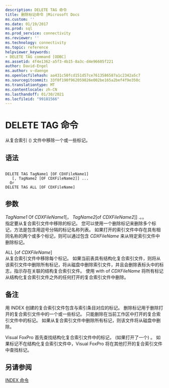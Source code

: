 ```yaml
---
description: DELETE TAG 命令
title: 删除标记命令 |Microsoft Docs
ms.custom: ''
ms.date: 01/19/2017
ms.prod: sql
ms.prod_service: connectivity
ms.reviewer: ''
ms.technology: connectivity
ms.topic: reference
helpviewer_keywords:
- DELETE TAG command [ODBC]
ms.assetid: 4f4e1362-a5f3-4b15-8a3c-d4e96605f221
author: David-Engel
ms.author: v-daenge
ms.openlocfilehash: aa431c50fcd151d57ce7613586587a1c2342a5c7
ms.sourcegitcommit: 33f0f190f962059826e002be165a2bef4f9e350c
ms.translationtype: MT
ms.contentlocale: zh-CN
ms.lasthandoff: 01/30/2021
ms.locfileid: "99181566"
---
```

# <a name="delete-tag-command"></a>DELETE TAG 命令
从复合索引 () 文件中移除一个或一些标记。  
  
## <a name="syntax"></a>语法  
  
```  
  
DELETE TAG TagName1 [OF CDXFileName1]  
   [, TagName2 [OF CDXFileName2]] ...  
  Or   
DELETE TAG ALL [OF CDXFileName]  
```  
  
## <a name="arguments"></a>参数  
 *TagName1* Of *CDXFileName1*[， *TagName2*[of *CDXFileName2*]] .。。  
 指定要从复合索引文件中移除的标记。 您可以使用一个删除标记来删除多个标记，方法是包含用逗号分隔的标记名称列表。 如果打开的索引文件中存在具有相同名称的两个或多个标记，则可以通过包含 *CDXFileName* 来从特定索引文件中删除标记。  
  
 ALL [of *CDXFileName*]  
 从复合索引文件中移除每个标记。 如果当前表具有结构化复合索引文件，则将从该索引文件中删除所有标记，将从磁盘中删除索引文件，并且会删除表标头中的标志，指示存在关联的结构复合索引文件。 使用 with of *CDXFileName* 将所有标记从结构化复合索引文件之外的任何打开的复合索引文件中删除。  
  
## <a name="remarks"></a>备注  
 用 INDEX 创建的复合索引文件包含与索引条目对应的标记。 删除标记用于删除打开的复合索引文件中的一个或一些标记。 只能删除在当前工作区中打开的复合索引文件中的标记。 如果从复合索引文件中删除所有标记，则该文件将从磁盘中删除。  
  
 Visual FoxPro 首先查找结构化复合索引文件中的标记， (如果打开了一个) 。 如果标记不在结构化复合索引文件中，Visual FoxPro 将在其他打开的复合索引文件中查找标记。  
  
## <a name="see-also"></a>另请参阅  
 [INDEX 命令](../../odbc/microsoft/index-command.md)

